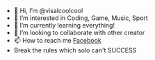 - 👋 Hi, I’m @visalcoolcool
- 👀 I’m interested in Coding, Game, Music, Sport
- 🌱 I’m currently learning everything!
- 💞️ I’m looking to collaborate with other creator
- 📫 How to reach me [Facebook](https://www.facebook.com/first.fiesta99)
- Break the rules which solo can't SUCCESS
<!---
visalcoolcool/visalcoolcool is a ✨ special ✨ repository because its `README.md` (this file) appears on your GitHub profile.
You can click the Preview link to take a look at your changes.
--->
